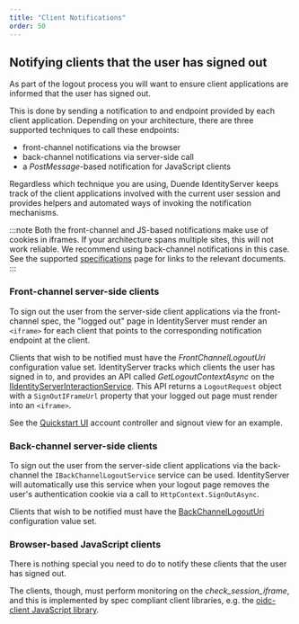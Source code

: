 ```yaml
---
title: "Client Notifications"
order: 50
---
```



## Notifying clients that the user has signed out
As part of the logout process you will want to ensure client applications are informed that the user has signed out.

This is done by sending a notification to and endpoint provided by each client application. Depending on your architecture, there are three supported techniques to call these endpoints:

* front-channel notifications via the browser
* back-channel notifications via server-side call
* a *PostMessage*-based notification for JavaScript clients

Regardless which technique you are using, Duende IdentityServer keeps track of the client applications involved with the current user session and provides helpers and automated ways of invoking the notification mechanisms.

:::note
Both the front-channel and JS-based notifications make use of cookies in iframes. If your architecture spans multiple sites, this will not work reliable. We recommend using back-channel notifications in this case. See the supported [specifications](/identityserver/v5/overview/specs) page for links to the relevant documents.
:::


### Front-channel server-side clients
To sign out the user from the server-side client applications via the front-channel spec, the "logged out" page in IdentityServer must render an `<iframe>` for each client that points to the corresponding notification endpoint at the client.

Clients that wish to be notified must have the *FrontChannelLogoutUri* configuration value set.
IdentityServer tracks which clients the user has signed in to, and provides an API called *GetLogoutContextAsync* on the [IIdentityServerInteractionService](/identityserver/v5/reference/services/interaction_service#iidentityserverinteractionservice-apis). 
This API returns a `LogoutRequest` object with a `SignOutIFrameUrl` property that your logged out page must render into an `<iframe>`.

See the [Quickstart UI](https://github.com/DuendeSoftware/IdentityServer.Quickstart.UI) account controller and signout view for an example.

### Back-channel server-side clients
To sign out the user from the server-side client applications via the back-channel the `IBackChannelLogoutService` service can be used. 
IdentityServer will automatically use this service when your logout page removes the user's authentication cookie via a call to `HttpContext.SignOutAsync`.

Clients that wish to be notified must have the [BackChannelLogoutUri](/identityserver/v5/reference/models/client#authentication--session-management) configuration value set.

### Browser-based JavaScript clients
There is nothing special you need to do to notify these clients that the user has signed out.

The clients, though, must perform monitoring on the *check_session_iframe*, and this is implemented by spec compliant client libraries, e.g.  the [oidc-client JavaScript library](https://github.com/IdentityModel/oidc-client-js/).

